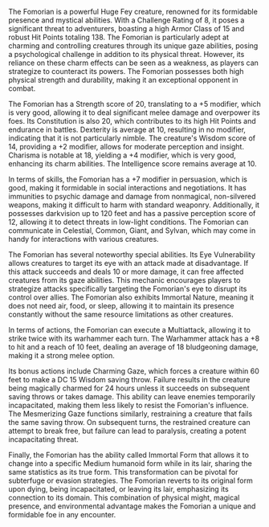 The Fomorian is a powerful Huge Fey creature, renowned for its formidable presence and mystical abilities. With a Challenge Rating of 8, it poses a significant threat to adventurers, boasting a high Armor Class of 15 and robust Hit Points totaling 138. The Fomorian is particularly adept at charming and controlling creatures through its unique gaze abilities, posing a psychological challenge in addition to its physical threat. However, its reliance on these charm effects can be seen as a weakness, as players can strategize to counteract its powers. The Fomorian possesses both high physical strength and durability, making it an exceptional opponent in combat.

The Fomorian has a Strength score of 20, translating to a +5 modifier, which is very good, allowing it to deal significant melee damage and overpower its foes. Its Constitution is also 20, which contributes to its high Hit Points and endurance in battles. Dexterity is average at 10, resulting in no modifier, indicating that it is not particularly nimble. The creature's Wisdom score of 14, providing a +2 modifier, allows for moderate perception and insight. Charisma is notable at 18, yielding a +4 modifier, which is very good, enhancing its charm abilities. The Intelligence score remains average at 10.

In terms of skills, the Fomorian has a +7 modifier in persuasion, which is good, making it formidable in social interactions and negotiations. It has immunities to psychic damage and damage from nonmagical, non-silvered weapons, making it difficult to harm with standard weaponry. Additionally, it possesses darkvision up to 120 feet and has a passive perception score of 12, allowing it to detect threats in low-light conditions. The Fomorian can communicate in Celestial, Common, Giant, and Sylvan, which may come in handy for interactions with various creatures.

The Fomorian has several noteworthy special abilities. Its Eye Vulnerability allows creatures to target its eye with an attack made at disadvantage. If this attack succeeds and deals 10 or more damage, it can free affected creatures from its gaze abilities. This mechanic encourages players to strategize attacks specifically targeting the Fomorian's eye to disrupt its control over allies. The Fomorian also exhibits Immortal Nature, meaning it does not need air, food, or sleep, allowing it to maintain its presence constantly without the same resource limitations as other creatures.

In terms of actions, the Fomorian can execute a Multiattack, allowing it to strike twice with its warhammer each turn. The Warhammer attack has a +8 to hit and a reach of 10 feet, dealing an average of 18 bludgeoning damage, making it a strong melee option.

Its bonus actions include Charming Gaze, which forces a creature within 60 feet to make a DC 15 Wisdom saving throw. Failure results in the creature being magically charmed for 24 hours unless it succeeds on subsequent saving throws or takes damage. This ability can leave enemies temporarily incapacitated, making them less likely to resist the Fomorian's influence. The Mesmerizing Gaze functions similarly, restraining a creature that fails the same saving throw. On subsequent turns, the restrained creature can attempt to break free, but failure can lead to paralysis, creating a potent incapacitating threat.

Finally, the Fomorian has the ability called Immortal Form that allows it to change into a specific Medium humanoid form while in its lair, sharing the same statistics as its true form. This transformation can be pivotal for subterfuge or evasion strategies. The Fomorian reverts to its original form upon dying, being incapacitated, or leaving its lair, emphasizing its connection to its domain. This combination of physical might, magical presence, and environmental advantage makes the Fomorian a unique and formidable foe in any encounter.